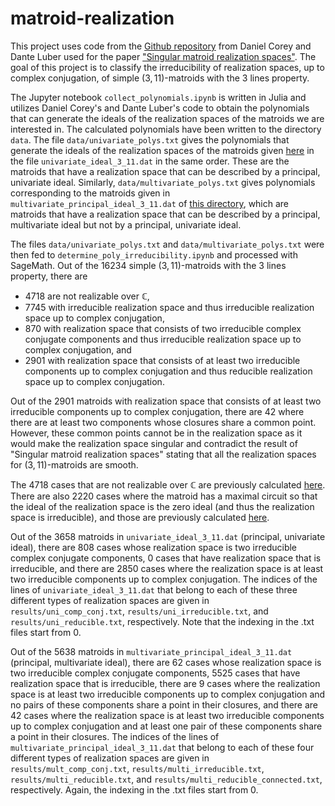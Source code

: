 # matroid-realization

This project uses code from the [Github repository](https://github.com/dcorey2814/matroidRealizationSpaces/tree/main) from Daniel Corey and Dante Luber used for the paper ["Singular matroid realization spaces"](https://arxiv.org/abs/2307.11915). The goal of this project is to classify the irreducibility of realization spaces, up to complex conjugation, of simple $(3,11)$-matroids with the 3 lines property. 

The Jupyter notebook `collect_polynomials.ipynb` is written in Julia and utilizes Daniel Corey's and Dante Luber's code to obtain the polynomials that can generate the ideals of the realization spaces of the matroids we are interested in. The calculated polynomials have been written to the directory `data`. The file `data/univariate_polys.txt` gives the polynomials that generate the ideals of the realization spaces of the matroids given [here](https://github.com/dcorey2814/matroidRealizationSpaces/tree/main/d3n11/data) in the file `univariate_ideal_3_11.dat` in the same order. These are the matroids that have a realization space that can be described by a principal, univariate ideal. Similarly, `data/multivariate_polys.txt` gives polynomials corresponding to the matroids given in `multivariate_principal_ideal_3_11.dat` of [this directory](https://github.com/dcorey2814/matroidRealizationSpaces/tree/main/d3n11/data), which are matroids that have a realization space that can be described by a principal, multivariate ideal but not by a principal, univariate ideal.

The files `data/univariate_polys.txt` and `data/multivariate_polys.txt` were then fed to `determine_poly_irreducibility.ipynb` and processed with SageMath. Out of the 16234 simple $(3,11)$-matroids with the 3 lines property, there are
- 4718 are not realizable over $\mathbb{C}$,
- 7745 with irreducible realization space and thus irreducible realization space up to complex conjugation,
- 870 with realization space that consists of two irreducible complex conjugate components and thus irreducible realization space up to complex conjugation, and
- 2901 with realization space that consists of at least two irreducible components up to complex conjugation and thus reducible realization space up to complex conjugation.

Out of the 2901 matroids with realization space that consists of at least two irreducible components up to complex conjugation, there are 42 where there are at least two components whose closures share a common point. However, these common points cannot be in the realization space as it would make the realization space singular and contradict the result of "Singular matroid realization spaces" stating that all the realization spaces for $(3,11)$-matroids are smooth. 

The 4718 cases that are not realizable over $\mathbb{C}$ are previously calculated [here](https://github.com/dcorey2814/matroidRealizationSpaces/blob/main/d3n11/data/nonrealizable_3_11.dat). There are also 2220 cases where the matroid has a maximal circuit so that the ideal of the realization space is the zero ideal (and thus the realization space is irreducible), and those are previously calculated [here](https://github.com/dcorey2814/matroidRealizationSpaces/blob/main/d3n11/data/zero_ideal_3_11.dat). 

Out of the 3658 matroids in `univariate_ideal_3_11.dat` (principal, univariate ideal), there are 808 cases whose realization space is two irreducible complex conjugate components, 0 cases that have realization space that is irreducible, and there are 2850 cases where the realization space is at least two irreducible components up to complex conjugation. The indices of the lines of `univariate_ideal_3_11.dat` that belong to each of these three different types of realization spaces are given in `results/uni_comp_conj.txt`, `results/uni_irreducible.txt`, and `results/uni_reducible.txt`, respectively. Note that the indexing in the .txt files start from 0.

Out of the 5638 matroids in `multivariate_principal_ideal_3_11.dat` (principal, multivariate ideal), there are 62 cases whose realization space is two irreducible complex conjugate components, 5525 cases that have realization space that is irreducible, there are 9 cases where the realization space is at least two irreducible components up to complex conjugation and no pairs of these components share a point in their closures, and there are 42 cases where the realization space is at least two irreducible components up to complex conjugation and at least one pair of these components share a point in their closures. The indices of the lines of `multivariate_principal_ideal_3_11.dat` that belong to each of these four different types of realization spaces are given in `results/mult_comp_conj.txt`, `results/multi_irreducible.txt`, `results/multi_reducible.txt`, and `results/multi_reducible_connected.txt`, respectively. Again, the indexing in the .txt files start from 0.



